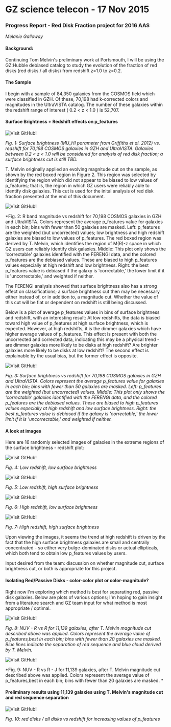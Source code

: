 GZ science telecon - 17 Nov 2015
=====
### Progress Report - Red Disk Fraction project for 2016 AAS
*Melanie Galloway*

#### Background:

Continuing Tom Melvin's preliminary work at Portsmouth, I will be using the GZ:Hubble debiased catalog to study the evolution of the fraction of red disks (red disks / all disks) from redshift z=1.0 to z=0.2. 



#### The Sample

I begin with a sample of 84,350 galaxies from the COSMOS field which were classified in GZH. Of these, 70,198 had k-corrected colors and magnitudes in the UltraVISTA catalog. The number of these galaxies within the redshift range of interest ( 0.2 < z < 1.0 ) is 52,707. 

#### Surface Brightness + Redshift effects on p_features


![Visit GitHub!](https://github.com/Mel23/GZ_Hubble_Science/blob/master/Red_Disk_Fraction/SB_vs_redshift.png)

*Fig. 1: Surface brightness (MU_HI parameter from Griffiths et al. 2012) vs. redshift for 70,198 COSMOS galaxies in GZH and UltraVISTA. Galaxies between 0.2 < z < 1.0 will be considered for analysis of red disk fraction; a surface brightness cut is still TBD.*

T. Melvin originally applied an evolving magnitude cut on the sample, as shown by the red boxed region in Figure 2. This region was selected by identifying the region which did not appear to be biased to low values of p_features; that is, the region in which GZ users were reliably able to identify disk galaxies. This cut is used for the inital analysis of red disk fraction presented at the end of this document. 

![Visit GitHub!](https://github.com/Mel23/GZ_Hubble_Science/blob/master/Red_Disk_Fraction/mag_p_features.png)

*Fig. 2: R band magnitude vs redshift for 70,198 COSMOS galaxies in GZH and UltraVISTA. Colors represent the average p_features value for galaxies in each bin; bins with fewer than 50 galaxies are masked. Left: p_features are the weighted (but uncorrected) values; low brightness and high redshift galaxies are biased to low values of p_features. The red boxed region was derived by T. Melvin, which identifies the region of M(R)-z space in which GZ users can reliably identify disk galaxies. Middle: This plot only shows the 'correctable' galaxies identified with the FERENGI data, and the colored p_features are the debiased values. These are biased to high p_features values especially at high redshift and low brightness. Right: the best p_features value is debiased if the galaxy is 'correctable,' the lower limit if it is 'uncorrectable,' and weighted if neither. 

The FERENGI analysis showed that surface brightness also has a strong effect on classifications; a surface brightness cut then may be necessary either instead of, or in addition to, a magnitude cut. Whether the value of this cut will be flat or dependent on redshift is still being discussed. 

Below is a plot of average p_features values in bins of surface brightness and redshift, with an interesting result: At low redshifts, the data is biased toward high value of p_features at high surface brightness, which is expected. However, at high redshifts, it is the dimmer galaxies which have higher average values of p_features. This effect is present with both the uncorrected and corrected data, indicating this may be a physical trend - are dimmer galaxies more likely to be disks at high redshift? Are brighter galaxies more likely to be disks at low redshift? The second effect is explainable by the usual bias, but the former effect is opposite.  

![Visit GitHub!](https://github.com/Mel23/GZ_Hubble_Science/blob/master/Red_Disk_Fraction/mag_SB_p_features.png)

*Fig. 3: Surface brightness vs redshift for 70,198 COSMOS galaxies in GZH and UltraVISTA. Colors represent the average p_features value for galaxies in each bin; bins with fewer than 50 galaxies are masked. Left: p_features are the weighted (but uncorrected) values. Middle: This plot only shows the 'correctable' galaxies identified with the FERENGI data, and the colored p_features are the debiased values. These are biased to high p_features values especially at high redshift and low surface brightness. Right: the best p_features value is debiased if the galaxy is 'correctable,' the lower limit if it is 'uncorrectable,' and weighted if neither.*

#### A look at images 

Here are 16 randomly selected images of galaxies in the extreme regions of the surface brightness - redshift plot:

![Visit GitHub!](https://github.com/Mel23/GZ_Hubble_Science/blob/master/Red_Disk_Fraction/lowz_lowSB.png)

*Fig. 4: Low redshift, low surface brightness*

![Visit GitHub!](https://github.com/Mel23/GZ_Hubble_Science/blob/master/Red_Disk_Fraction/lowz_hiSB.png)

*Fig. 5: Low redshift, high surface brightness*

![Visit GitHub!](https://github.com/Mel23/GZ_Hubble_Science/blob/master/Red_Disk_Fraction/hiz_lowSB.png)

*Fig. 6: High redshift, low surface brightness*

![Visit GitHub!](https://github.com/Mel23/GZ_Hubble_Science/blob/master/Red_Disk_Fraction/hiz_hiSB.png)

*Fig. 7: High redshift, high surface brightness*

Upon viewing the images, it seems the trend at high redshift is driven by the fact that the high surface brightness galaxies are small and centrally concentrated - so either very bulge-dominated disks or actual ellipticals, which both tend to obtain low p_features values by users. 

Input desired from the team: discussion on whether magnitude cut, surface brightness cut, or both is appropriate for this project. 

#### Isolating Red/Passive Disks - color-color plot or color-magnitude? 

Right now I'm exploring which method is best for separating red, passive disk galaxies. Below are plots of various options; I'm hoping to  gain insight from a literature search and GZ team input for what method is most appropriate / optimal. 


![Visit GitHub!](https://github.com/Mel23/GZ_Hubble_Science/blob/master/Red_Disk_Fraction/color_mag_plot.png)

*Fig. 8: NUV - R vs R for 11,139 galaxies, after T. Melvin magnitude cut described above was applied. Colors represent the average value of p_features,best in each bin; bins with fewer than 20 galaxies are masked. Blue lines indicate the separation of red sequence and blue cloud derived by T. Melvin.*

![Visit GitHub!](https://github.com/Mel23/GZ_Hubble_Science/blob/master/Red_Disk_Fraction/color_color_plot.png)

*Fig. 9: NUV - R vs R - J for 11,139 galaxies, after T. Melvin magnitude cut described above was applied. Colors represent the average value of p_features,best in each bin; bins with fewer than 20 galaxies are masked. *


#### Preliminary results using 11,139 galaxies using T. Melvin's magnitude cut and red sequence separation

![Visit GitHub!](https://github.com/Mel23/GZ_Hubble_Science/blob/master/Red_Disk_Fraction/disk_fraction_p_bins.png)


*Fig. 10: red disks / all disks vs redshift for increasing values of p_features*

